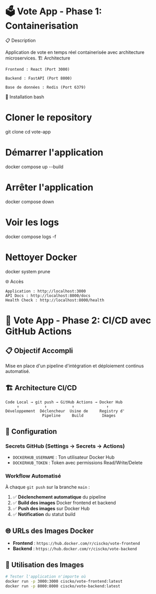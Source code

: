 # 🗳️ Vote App - Phase 1: Containerisation
📋 Description

Application de vote en temps réel containerisée avec architecture microservices.
🏗️ Architecture

    Frontend : React (Port 3000)

    Backend : FastAPI (Port 8000)

    Base de données : Redis (Port 6379)

🚀 Installation
bash

# Cloner le repository
git clone <repository-url>
cd vote-app

# Démarrer l'application
docker compose up --build

# Arrêter l'application
docker compose down

# Voir les logs
docker compose logs -f

# Nettoyer Docker
docker system prune

🌐 Accès

    Application : http://localhost:3000
    API Docs : http://localhost:8000/docs
    Health Check : http://localhost:8000/health
    

# 🚀 Vote App - Phase 2: CI/CD avec GitHub Actions

## 📋 Objectif Accompli
Mise en place d'un pipeline d'intégration et déploiement continus automatisé.

## 🏗️ Architecture CI/CD
```
Code Local → git push → GitHub Actions → Docker Hub
     ↑           ↑           ↑              ↑
Développement  Déclencheur  Usine de     Registry d'
                Pipeline     Build        Images
```

## 🔧 Configuration

### Secrets GitHub (Settings → Secrets → Actions)
- `DOCKERHUB_USERNAME` : Ton utilisateur Docker Hub
- `DOCKERHUB_TOKEN` : Token avec permissions Read/Write/Delete

### Workflow Automatisé
À chaque `git push` sur la branche `main` :
1. ✅ **Déclenchement automatique** du pipeline
2. ✅ **Build des images** Docker frontend et backend
3. ✅ **Push des images** sur Docker Hub
4. ✅ **Notification** du statut build

## 🌐 URLs des Images Docker
- **Frontend** : `https://hub.docker.com/r/ciscko/vote-frontend`
- **Backend** : `https://hub.docker.com/r/ciscko/vote-backend`

## 🚀 Utilisation des Images
```bash
# Tester l'application n'importe où
docker run -p 3000:3000 ciscko/vote-frontend:latest
docker run -p 8000:8000 ciscko/vote-backend:latest
```
